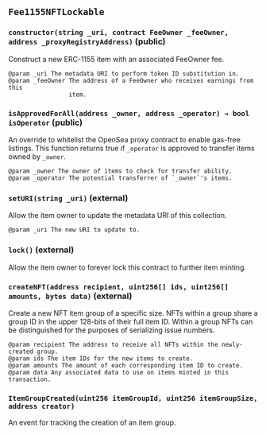 ## `Fee1155NFTLockable`






### `constructor(string _uri, contract FeeOwner _feeOwner, address _proxyRegistryAddress)` (public)

Construct a new ERC-1155 item with an associated FeeOwner fee.

    @param _uri The metadata URI to perform token ID substitution in.
    @param _feeOwner The address of a FeeOwner who receives earnings from this
                     item.



### `isApprovedForAll(address _owner, address _operator) → bool isOperator` (public)

An override to whitelist the OpenSea proxy contract to enable gas-free
    listings. This function returns true if `_operator` is approved to transfer
    items owned by `_owner`.

    @param _owner The owner of items to check for transfer ability.
    @param _operator The potential transferrer of `_owner`'s items.



### `setURI(string _uri)` (external)

Allow the item owner to update the metadata URI of this collection.

    @param _uri The new URI to update to.



### `lock()` (external)

Allow the item owner to forever lock this contract to further item minting.



### `createNFT(address recipient, uint256[] ids, uint256[] amounts, bytes data)` (external)

Create a new NFT item group of a specific size. NFTs within a group share a
    group ID in the upper 128-bits of their full item ID. Within a group NFTs
    can be distinguished for the purposes of serializing issue numbers.

    @param recipient The address to receive all NFTs within the newly-created group.
    @param ids The item IDs for the new items to create.
    @param amounts The amount of each corresponding item ID to create.
    @param data Any associated data to use on items minted in this transaction.




### `ItemGroupCreated(uint256 itemGroupId, uint256 itemGroupSize, address creator)`

An event for tracking the creation of an item group.



